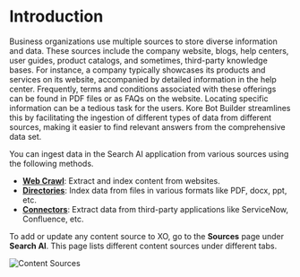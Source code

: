 # Introduction

Business organizations use multiple sources to store diverse information and data. These sources include the company website, blogs, help centers, user guides, product catalogs, and sometimes, third-party knowledge bases. For instance, a company typically showcases its products and services on its website, accompanied by detailed information in the help center. Frequently, terms and conditions associated with these offerings can be found in PDF files or as FAQs on the website. Locating specific information can be a tedious task for the users. Kore Bot Builder streamlines this by facilitating the ingestion of different types of data from different sources, making it easier to find relevant answers from the comprehensive data set.

You can ingest data in the Search AI application from various sources using the following methods.

* **[Web Crawl](https://docsinternal-kore.github.io/docs/xo/answers/content-sources/web-crawl/)**: Extract and index content from websites. 
* **[Directories](https://docsinternal-kore.github.io/docs/xo/answers/content-sources/directory/)**: Index data from files in various formats like PDF, docx, ppt, etc.
* **[Connectors](https://docsinternal-kore.github.io/docs/xo/answers/content-sources/connectors/)**: Extract data from third-party applications like ServiceNow, Confluence, etc.

To add or update any content source to XO, go to the **Sources** page under **Search AI**. This page lists different content sources under different tabs.

![Content Sources](../images/sources-home.png "Content Sources")